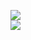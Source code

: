 [![](https://img.shields.io/badge/Made%20With-Github%20Spray-lightgrey.svg?style=for-the-badge&logo=github)](https://github.com/Annihil/github-spray#15814)  
[![](https://i.imgur.com/2DrTn0Z.gif)](https://github.com/Annihil/github-spray)